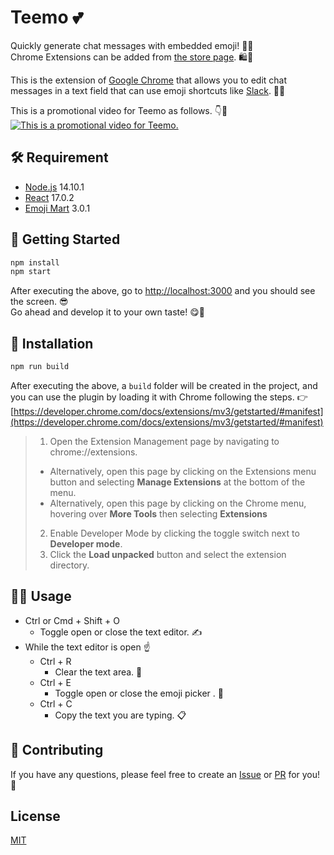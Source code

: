 # Teemo 💕

Quickly generate chat messages with embedded emoji! 💖😆  
Chrome Extensions can be added from [the store page](https://chrome.google.com/webstore/detail/teemo-%F0%9F%92%95/alhdkgcgpmdfbidaapdlnmbhoanoijka?hl=ja&authuser=0). 🛍️🦸

This is the extension of [Google Chrome](https://play.google.com/store/apps/details?id=com.android.chrome&hl=ja&gl=US) that allows you to edit chat messages in a text field that can use emoji shortcuts like [Slack](https://www.guidingtech.com/slack-emojis-tips-tricks/#:~:text=While%20Slack%20has%20provided%20the,few%20letters%20of%20the%20emoji.). 👀💨

This is a promotional video for Teemo as follows. 👇🎥  
[![This is a promotional video for Teemo.](http://img.youtube.com/vi/xJq0bXq0ouM/hqdefault.jpg)](https://www.youtube.com/watch?v=xJq0bXq0ouM&t=1s)

## 🛠️ Requirement

- [Node.js](https://nodejs.org/) 14.10.1
- [React](https://ja.reactjs.org/) 17.0.2
- [Emoji Mart](https://github.com/missive/emoji-mart) 3.0.1

## 🏃 Getting Started

```bash
npm install
npm start
```

After executing the above, go to [http://localhost:3000](http://localhost:3000) and you should see the screen. 😎  
Go ahead and develop it to your own taste! 😋🍴

## 💾 Installation

```bash
npm run build
```

After executing the above, a `build` folder will be created in the project, and you can use the plugin by loading it with Chrome following the steps. 👉 [https://developer.chrome.com/docs/extensions/mv3/getstarted/#manifest](https://developer.chrome.com/docs/extensions/mv3/getstarted/#manifest)

> 1. Open the Extension Management page by navigating to chrome://extensions.
>
> - Alternatively, open this page by clicking on the Extensions menu button and selecting **Manage Extensions** at the bottom of the menu.
> - Alternatively, open this page by clicking on the Chrome menu, hovering over **More Tools** then selecting **Extensions**
>
> 2. Enable Developer Mode by clicking the toggle switch next to **Developer mode**.
> 3. Click the **Load unpacked** button and select the extension directory.

## 👨‍💻 Usage

- Ctrl or Cmd + Shift + O
  - Toggle open or close the text editor. ✍️
- While the text editor is open ☝️
  - Ctrl + R
    - Clear the text area. 🧼
  - Ctrl + E
    - Toggle open or close the emoji picker . 🎨
  - Ctrl + C
    - Copy the text you are typing. 📋

## 🎁 Contributing

If you have any questions, please feel free to create an [Issue](https://github.com/nikaera/Teemo/issues/new) or [PR](https://github.com/nikaera/Teemo/pulls) for you! 🙌

## License

[MIT](https://github.com/nikaera/Teemo/blob/main/LICENSE)
